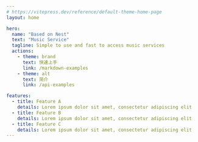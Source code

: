 ```yaml
---
# https://vitepress.dev/reference/default-theme-home-page
layout: home

hero:
  name: "Based on Nest"
  text: "Music Service"
  tagline: Simple to use and fast to access music services
  actions:
    - theme: brand
      text: 快速上手
      link: /markdown-examples
    - theme: alt
      text: 简介
      link: /api-examples

features:
  - title: Feature A
    details: Lorem ipsum dolor sit amet, consectetur adipiscing elit
  - title: Feature B
    details: Lorem ipsum dolor sit amet, consectetur adipiscing elit
  - title: Feature C
    details: Lorem ipsum dolor sit amet, consectetur adipiscing elit
---
```


